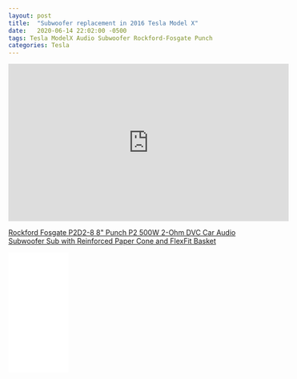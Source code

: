 ```yaml
---
layout: post
title:  "Subwoofer replacement in 2016 Tesla Model X"
date:   2020-06-14 22:02:00 -0500
tags: Tesla ModelX Audio Subwoofer Rockford-Fosgate Punch
categories: Tesla
---
```



<iframe width="560" height="315" src="https://www.youtube.com/embed/cxXz-bUsqoo" title="YouTube video player" frameborder="0" allow="accelerometer; autoplay; clipboard-write; encrypted-media; gyroscope; picture-in-picture" allowfullscreen></iframe>

[Rockford Fosgate P2D2-8 8" Punch P2 500W 2-Ohm DVC Car Audio Subwoofer Sub with Reinforced Paper Cone and FlexFit Basket](https://amzn.to/3zVPvoL1)

<iframe sandbox="allow-popups allow-scripts allow-modals allow-forms allow-same-origin" style="width:120px;height:240px;" marginwidth="0" marginheight="0" scrolling="no" frameborder="0" src="//ws-na.amazon-adsystem.com/widgets/q?ServiceVersion=20070822&OneJS=1&Operation=GetAdHtml&MarketPlace=US&source=ss&ref=as_ss_li_til&ad_type=product_link&tracking_id=felickz-20&language=en_US&marketplace=amazon&region=US&placement=B006OF1MI4&asins=B006OF1MI4&linkId=b69f63eb9b2529b352a761c012729e6c&show_border=true&link_opens_in_new_window=true"></iframe>